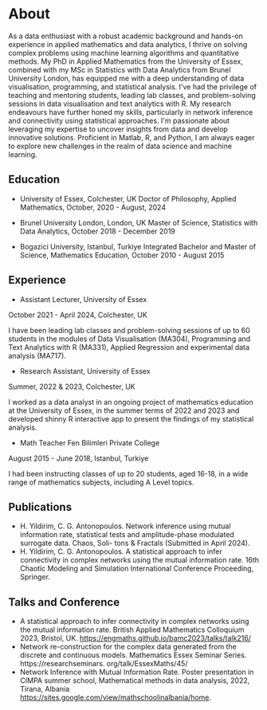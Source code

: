 # About

As a data enthusiast with a robust academic background and hands-on experience in applied mathematics and data analytics, I thrive on solving complex problems using machine learning algorithms and quantitative methods. My PhD in Applied Mathematics from the University of Essex, combined with my MSc in Statistics with Data Analytics from Brunel University London, has equipped me with a deep understanding of data visualisation, programming, and statistical analysis. I've had the privilege of teaching and mentoring students, leading lab classes, and problem-solving sessions in data visualisation and text analytics with R. My research endeavours have further honed my skills, particularly in network inference and connectivity using statistical approaches. I'm passionate about leveraging my expertise to uncover insights from data and develop innovative solutions. Proficient in Matlab, R, and Python, I am always eager to explore new challenges in the realm of data science and machine learning.

## Education

* University of Essex, Colchester, UK
Doctor of Philosophy, Applied Mathematics, October, 2020 - August, 2024

* Brunel University London, London, UK
Master of Science, Statistics with Data Analytics, October 2018 - December 2019

* Bogazici University,
Istanbul, Turkiye
Integrated Bachelor and Master of Science, Mathematics Education, October 2010 -
August 2015

## Experience

* Assistant Lecturer, University of Essex

October 2021 - April 2024, Colchester, UK

I have been leading lab classes and problem-solving sessions of up to 60 students in
the modules of Data Visualisation (MA304), Programming and Text Analytics with R
(MA331), Applied Regression and experimental data analysis (MA717).

* Research Assistant, University of Essex

Summer, 2022 & 2023, Colchester, UK

I worked as a data analyst in an ongoing project of mathematics education at the
University of Essex, in the summer terms of 2022 and 2023 and developed shinny R
interactive app to present the findings of my statistical analysis.

* Math Teacher Fen Bilimleri Private College

August 2015 - June 2018, Istanbul, Turkiye

I had been instructing classes of up to 20 students, aged 16-18, in a wide range of
mathematics subjects, including A Level topics.

## Publications

* H. Yildirim, C. G. Antonopoulos. Network inference using mutual information
rate, statistical tests and amplitude-phase modulated surrogate data. Chaos, Soli-
tons & Fractals (Submitted in April 2024).
* H. Yildirim, C. G. Antonopoulos. A statistical approach to infer connectivity in
complex networks using the mutual information rate. 16th Chaotic Modeling and
Simulation International Conference Proceeding, Springer.

## Talks and Conference

* A statistical approach to infer connectivity in complex networks using the mutual
information rate. British Applied Mathematics Colloquium 2023, Bristol, UK.
https://engmaths.github.io/bamc2023/talks/talk216/
* Network re-construction for the complex data generated from the discrete and
continuous models. Mathematics Essex Seminar Series. https://researchseminars.
org/talk/EssexMaths/45/
* Network Inference with Mutual Information Rate. Poster presentation in CIMPA
summer school, Mathematical methods in data analysis, 2022, Tirana, Albania
https://sites.google.com/view/mathschoolinalbania/home.
